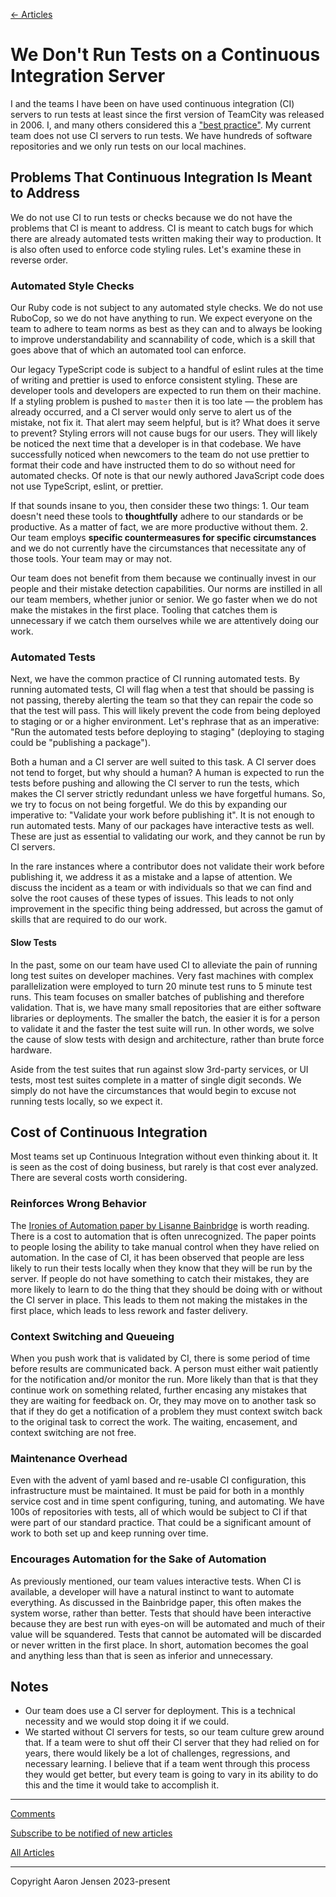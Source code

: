 [← Articles](README.md#articles)

# We Don't Run Tests on a Continuous Integration Server

I and the teams I have been on have used continuous integration (CI) servers to run tests at least since the first version of TeamCity was released in 2006. I, and many others considered this a ["best practice"](./best-practices.md). My current team does not use CI servers to run tests. We have hundreds of software repositories and we only run tests on our local machines.

## Problems That Continuous Integration Is Meant to Address

We do not use CI to run tests or checks because we do not have the problems that CI is meant to address. CI is meant to catch bugs for which there are already automated tests written making their way to production. It is also often used to enforce code styling rules. Let's examine these in reverse order.

### Automated Style Checks

Our Ruby code is not subject to any automated style checks. We do not use RuboCop, so we do not have anything to run. We expect everyone on the team to adhere to team norms as best as they can and to always be looking to improve understandability and scannability of code, which is a skill that goes above that of which an automated tool can enforce.

Our legacy TypeScript code is subject to a handful of eslint rules at the time of writing and prettier is used to enforce consistent styling. These are developer tools and developers are expected to run them on their machine. If a styling problem is pushed to `master` then it is too late — the problem has already occurred, and a CI server would only serve to alert us of the mistake, not fix it. That alert may seem helpful, but is it? What does it serve to prevent? Styling errors will not cause bugs for our users. They will likely be noticed the next time that a developer is in that codebase. We have successfully noticed when newcomers to the team do not use prettier to format their code and have instructed them to do so without need for automated checks. Of note is that our newly authored JavaScript code does not use TypeScript, eslint, or prettier.

If that sounds insane to you, then consider these two things: 1. Our team doesn't need these tools to **thoughtfully** adhere to our standards or be productive. As a matter of fact, we are more productive without them. 2. Our team employs **specific countermeasures for specific circumstances** and we do not currently have the circumstances that necessitate any of those tools. Your team may or may not.

Our team does not benefit from them because we continually invest in our people and their mistake detection capabilities. Our norms are instilled in all our team members, whether junior or senior. We go faster when we do not make the mistakes in the first place. Tooling that catches them is unnecessary if we catch them ourselves while we are attentively doing our work.

### Automated Tests

Next, we have the common practice of CI running automated tests. By running automated tests, CI will flag when a test that should be passing is not passing, thereby alerting the team so that they can repair the code so that the test will pass. This will likely prevent the code from being deployed to staging or or a higher environment. Let's rephrase that as an imperative: "Run the automated tests before deploying to staging" (deploying to staging could be "publishing a package").

Both a human and a CI server are well suited to this task. A CI server does not tend to forget, but why should a human? A human is expected to run the tests before pushing and allowing the CI server to run the tests, which makes the CI server strictly redundant unless we have forgetful humans. So, we try to focus on not being forgetful. We do this by expanding our imperative to: "Validate your work before publishing it". It is not enough to run automated tests. Many of our packages have interactive tests as well. These are just as essential to validating our work, and they cannot be run by CI servers.

In the rare instances where a contributor does not validate their work before publishing it, we address it as a mistake and a lapse of attention. We discuss the incident as a team or with individuals so that we can find and solve the root causes of these types of issues. This leads to not only improvement in the specific thing being addressed, but across the gamut of skills that are required to do our work.

#### Slow Tests

In the past, some on our team have used CI to alleviate the pain of running long test suites on developer machines. Very fast machines with complex parallelization were employed to turn 20 minute test runs to 5 minute test runs. This team focuses on smaller batches of publishing and therefore validation. That is, we have many small repositories that are either software libraries or deployments. The smaller the batch, the easier it is for a person to validate it and the faster the test suite will run. In other words, we solve the cause of slow tests with design and architecture, rather than brute force hardware.

Aside from the test suites that run against slow 3rd-party services, or UI tests, most test suites complete in a matter of single digit seconds. We simply do not have the circumstances that would begin to excuse not running tests locally, so we expect it.

## Cost of Continuous Integration

Most teams set up Continuous Integration without even thinking about it. It is seen as the cost of doing business, but rarely is that cost ever analyzed. There are several costs worth considering.

### Reinforces Wrong Behavior

The [Ironies of Automation paper by Lisanne Bainbridge](https://ckrybus.com/static/papers/Bainbridge_1983_Automatica.pdf) is worth reading. There is a cost to automation that is often unrecognized. The paper points to people losing the ability to take manual control when they have relied on automation. In the case of CI, it has been observed that people are less likely to run their tests locally when they know that they will be run by the server. If people do not have something to catch their mistakes, they are more likely to learn to do the thing that they should be doing with or without the CI server in place. This leads to them not making the mistakes in the first place, which leads to less rework and faster delivery.

### Context Switching and Queueing

When you push work that is validated by CI, there is some period of time before results are communicated back. A person must either wait patiently for the notification and/or monitor the run. More likely than that is that they continue work on something related, further encasing any mistakes that they are waiting for feedback on. Or, they may move on to another task so that if they do get a notification of a problem they must context switch back to the original task to correct the work. The waiting, encasement, and context switching are not free.

### Maintenance Overhead

Even with the advent of yaml based and re-usable CI configuration, this infrastructure must be maintained. It must be paid for both in a monthly service cost and in time spent configuring, tuning, and automating. We have 100s of repositories with tests, all of which would be subject to CI if that were part of our standard practice. That could be a significant amount of work to both set up and keep running over time.

### Encourages Automation for the Sake of Automation

As previously mentioned, our team values interactive tests. When CI is available, a developer will have a natural instinct to want to automate everything. As discussed in the Bainbridge paper, this often makes the system worse, rather than better. Tests that should have been interactive because they are best run with eyes-on will be automated and much of their value will be squandered. Tests that cannot be automated will be discarded or never written in the first place. In short, automation becomes the goal and anything less than that is seen as inferior and unnecessary.

## Notes

- Our team does use a CI server for deployment. This is a technical necessity and we would stop doing it if we could.
- We started without CI servers for tests, so our team culture grew around that. If a team were to shut off their CI server that they had relied on for years, there would likely be a lot of challenges, regressions, and necessary learning. I believe that if a team went through this process they would get better, but every team is going to vary in its ability to do this and the time it would take to accomplish it.

---

[Comments](https://github.com/aaronjensen/software-development/discussions/3)

[Subscribe to be notified of new articles](https://github.com/aaronjensen/software-development/discussions/8)

[All Articles](https://github.com/aaronjensen/software-development/blob/master/README.md#articles)

---

Copyright Aaron Jensen 2023-present
